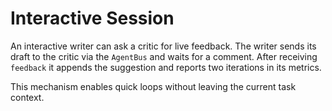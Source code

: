 # Interactive Session

An interactive writer can ask a critic for live feedback. The writer sends its
draft to the critic via the `AgentBus` and waits for a comment. After receiving
`feedback` it appends the suggestion and reports two iterations in its metrics.

This mechanism enables quick loops without leaving the current task context.
